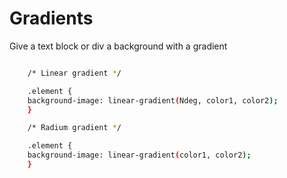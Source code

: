 # Gradients

Give a text block or div a background with a gradient

```bash

    /* Linear gradient */

    .element {
    background-image: linear-gradient(Ndeg, color1, color2);
    }

    /* Radium gradient */

    .element {
    background-image: linear-gradient(color1, color2);
    }


```
